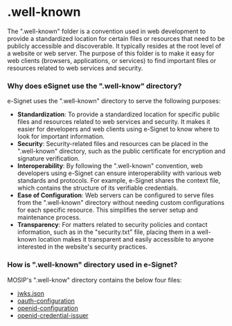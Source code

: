 # .well-known

The ".well-known" folder is a convention used in web development to provide a standardized location for certain files or resources that need to be publicly accessible and discoverable. It typically resides at the root level of a website or web server. The purpose of this folder is to make it easy for web clients (browsers, applications, or services) to find important files or resources related to web services and security.

### Why does eSignet use the ".well-know" directory?

e-Signet uses the ".well-known" directory to serve the following purposes:

* **Standardization**: To provide a standardized location for specific public files and resources related to web services and security. It makes it easier for developers and web clients using e-Signet to know where to look for important information.
* **Security**: Security-related files and resources can be placed in the ".well-known" directory, such as the public certificate for encryption and signature verification.
* **Interoperability**: By following the ".well-known" convention, web developers using e-Signet can ensure interoperability with various web standards and protocols. For example, e-Signet shares the context file, which contains the structure of its verifiable credentials.
* **Ease of Configuration**: Web servers can be configured to serve files from the ".well-known" directory without needing custom configurations for each specific resource. This simplifies the server setup and maintenance process.
* **Transparency**: For matters related to security policies and contact information, such as in the "security.txt" file, placing them in a well-known location makes it transparent and easily accessible to anyone interested in the website's security practices.

### How is ".well-known" directory used in e-Signet?

MOSIP's ".well-know" directory contains the below four files:

* [jwks.json](jwks.json.md)
* [oauth-configuration](oauth-configuration.md)
* [openid-configuration](openid-configuration.md)
* [openid-credential-issuer](openid-credential-issuer.md)
